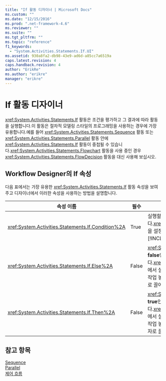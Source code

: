 ```yaml
---
title: "If 활동 디자이너 | Microsoft Docs"
ms.custom: ""
ms.date: "12/15/2016"
ms.prod: ".net-framework-4.6"
ms.reviewer: ""
ms.suite: ""
ms.tgt_pltfrm: ""
ms.topic: "reference"
f1_keywords: 
  - "System.Activities.Statements.If.UI"
ms.assetid: 930a8fa2-db98-43e9-ad6d-a85cc7a6519a
caps.latest.revision: 4
caps.handback.revision: 4
author: "ErikRe"
ms.author: "erikre"
manager: "erikre"
---
```

# If 활동 디자이너
<xref:System.Activities.Statements.If> 활동은 조건을 평가하고 그 결과에 따라 활동을 실행합니다.이 활동은 절차적 모델링 스타일의 프로그래밍을 사용하는 경우에 가장 유용합니다.예를 들어 <xref:System.Activities.Statements.Sequence> 활동 또는 <xref:System.Activities.Statements.Parallel> 활동 안에 <xref:System.Activities.Statements.If> 활동이 중첩될 수 있습니다.<xref:System.Activities.Statements.Flowchart> 활동을 사용 중인 경우 <xref:System.Activities.Statements.FlowDecision> 활동을 대신 사용해 보십시오.  
  
## Workflow Designer의 If 속성  
 다음 표에서는 가장 유용한 <xref:System.Activities.Statements.If> 활동 속성을 보여 주고 디자이너에서 이러한 속성을 사용하는 방법을 설명합니다.  
  
|속성 이름|필수|사용법|  
|-----------|--------|---------|  
|<xref:System.Activities.Statements.If.Condition%2A>|True|실행할 자식 활동을 결정하는 조건입니다.<xref:System.Activities.Statements.If.Condition%2A>을 설정하려면 **If** 활동 디자이너의 **조건** 상자 또는 속성 표에 [!INCLUDE[vbprvb](../code-quality/includes/vbprvb_md.md)] 식을 입력합니다.|  
|<xref:System.Activities.Statements.If.Else%2A>|False|<xref:System.Activities.Statements.If.Condition%2A>이 **false**인 경우에 실행할 활동입니다.<xref:System.Activities.Statements.If.Else%2A> 분기에서 실행할 활동을 추가하려면 **도구 상자**의 활동을 "여기에 작업 놓기" 힌트 텍스트가 있는 **If** 활동 디자이너의 **Else** 상자로 끌어 놓습니다.|  
|<xref:System.Activities.Statements.If.Then%2A>|False|<xref:System.Activities.Statements.If.Condition%2A>이 **true**인 경우에 실행할 활동입니다.<xref:System.Activities.Statements.If.Then%2A> 분기에서 실행할 활동을 추가하려면 **도구 상자**의 활동을 "여기에 작업 놓기" 힌트 텍스트가 있는 **If** 활동 디자이너의 **Then** 상자로 끌어 놓습니다.|  
  
## 참고 항목  
 [Sequence](../workflow-designer/sequence-activity-designer.md)   
 [Parallel](../workflow-designer/parallel-activity-designer.md)   
 [제어 흐름](../workflow-designer/control-flow-activity-designers.md)